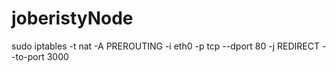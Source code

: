 # joberistyNode
sudo iptables -t nat -A PREROUTING -i eth0 -p tcp --dport 80 -j REDIRECT --to-port 3000
